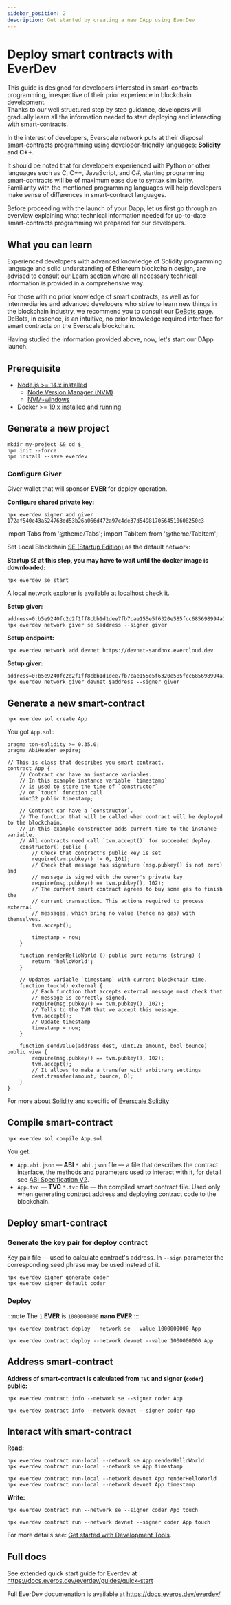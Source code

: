 ```yaml
---
sidebar_position: 2
description: Get started by creating a new DApp using EverDev
---
```


# Deploy smart contracts with EverDev
  
This guide is designed for developers interested in smart-contracts programming, irrespective of their prior experience in blockchain development.  
Thanks to our well structured step by step guidance, developers will gradually learn all the information needed to start deploying and interacting with smart-contracts. 

In the interest of developers, Everscale network puts at their disposal smart-contracts programming using developer-friendly languages: **Solidity** and **C++**.

It should be noted that for developers experienced with Python or other languages such as C, C++, JavaScript, and C#, starting programming smart-contracts will be of maximum ease due to syntax similarity.  
Familiarity with the mentioned programming languages will help developers make sense of differences in smart-contract languages.

Before proceeding with the launch of your Dapp, let us first go through an overview explaining what technical information needed for up-to-date smart-contracts programming we prepared for our developers.

## What you can learn

Experienced developers with advanced knowledge of Solidity programming language and solid understanding of Ethereum blockchain design, are advised to consult our [Learn section](../../learn/) where all necessary technical information is provided in a comprehensive way. 

For those with no prior knowledge of smart contracts, as well as for intermediaries and advanced developers who strive to learn new things in the blockchain industry, we recommend you to consult our [DeBots page](../debots/getting-started.md).  
DeBots, in essence, is an intuitive, no prior knowledge required interface for smart contracts on the Everscale blockchain.

Having studied the information provided above, now, let's start our DApp launch.

## Prerequisite

- [Node.js >= 14.x installed](https://nodejs.org)
  - [Node Version Manager (NVM)](https://github.com/nvm-sh/nvm)
  - [NVM-windows](https://github.com/coreybutler/nvm-windows)
- [Docker >= 19.x installed and running](https://docs.docker.com/desktop/#download-and-install)

## Generate a new project

```shell
mkdir my-project && cd $_
npm init --force
npm install --save everdev
```
### Configure Giver

Giver wallet that will sponsor **EVER** for deploy operation.

**Configure shared private key:**
```shell
npx everdev signer add giver 172af540e43a524763dd53b26a066d472a97c4de37d5498170564510608250c3
```

import Tabs from '@theme/Tabs';
import TabItem from '@theme/TabItem';

<Tabs>
  <TabItem value="local" label="local" default>

Set Local Blockchain [SE (Startup Edition)](https://github.com/tonlabs/tonos-se) as the default network:

**Startup `SE` at this step, you may have to wait until the docker image is downloaded:**
```shell
npx everdev se start
```

A local network explorer is available at [localhost](http://localhost) check it.

**Setup giver:**
```shell
address=0:b5e9240fc2d2f1ff8cbb1d1dee7fb7cae155e5f6320e585fcc685698994a19a5
npx everdev network giver se $address --signer giver
```

</TabItem>
<TabItem value="devnet" label="devnet">

**Setup endpoint:**
```shell
npx everdev network add devnet https://devnet-sandbox.evercloud.dev
```

**Setup giver:**
```shell
address=0:b5e9240fc2d2f1ff8cbb1d1dee7fb7cae155e5f6320e585fcc685698994a19a5
npx everdev network giver devnet $address --signer giver
```

</TabItem>
</Tabs>

## Generate a new smart-contract

```shell
npx everdev sol create App
```

You got `App.sol`:

```solidity
pragma ton-solidity >= 0.35.0;
pragma AbiHeader expire;

// This is class that describes you smart contract.
contract App {
    // Contract can have an instance variables.
    // In this example instance variable `timestamp`
    // is used to store the time of `constructor`
    // or `touch` function call.
    uint32 public timestamp;

    // Contract can have a `constructor`. 
    // The function that will be called when contract will be deployed to the blockchain.
    // In this example constructor adds current time to the instance variable.
    // All contracts need call `tvm.accept()` for succeeded deploy.
    constructor() public {
        // Check that contract's public key is set
        require(tvm.pubkey() != 0, 101);
        // Check that message has signature (msg.pubkey() is not zero) and
        // message is signed with the owner's private key
        require(msg.pubkey() == tvm.pubkey(), 102);
        // The current smart contract agrees to buy some gas to finish the
        // current transaction. This actions required to process external
        // messages, which bring no value (hence no gas) with themselves.
        tvm.accept();

        timestamp = now;
    }

    function renderHelloWorld () public pure returns (string) {
        return 'helloWorld';
    }

    // Updates variable `timestamp` with current blockchain time.
    function touch() external {
        // Each function that accepts external message must check that
        // message is correctly signed.
        require(msg.pubkey() == tvm.pubkey(), 102);
        // Tells to the TVM that we accept this message.
        tvm.accept();
        // Update timestamp
        timestamp = now;
    }

    function sendValue(address dest, uint128 amount, bool bounce) public view {
        require(msg.pubkey() == tvm.pubkey(), 102);
        tvm.accept();
        // It allows to make a transfer with arbitrary settings
        dest.transfer(amount, bounce, 0);
    }
}
```

For more about [Solidity](https://docs.soliditylang.org/en/v0.8.10/structure-of-a-contract.html) and specific of [Everscale Solidity](https://github.com/tonlabs/TON-Solidity-Compiler/blob/master/API.md)

## Compile smart-contract

```shell
npx everdev sol compile App.sol
```

You get:

- `App.abi.json` — **ABI** `*.abi.json` file — a file that describes the contract interface, the methods and parameters used to interact with it, for detail see [ABI Specification V2](https://docs.ton.dev/86757ecb2/p/40ba94-abi-specification-v2).
- `App.tvc` — **TVC** `*.tvc` file — the compiled smart contract file. Used only when generating contract address and deploying contract code to the blockchain.

## Deploy smart-contract

### Generate the key pair for deploy contract

Key pair file — used to calculate contract's address. In `--sign` parameter the corresponding seed phrase may be used instead of it.

```shell
npx everdev signer generate coder
npx everdev signer default coder
```

### Deploy

:::note
The `1` **EVER** is `1000000000` **nano EVER**
:::

<Tabs>
<TabItem value="local" label="local" default>

```shell
npx everdev contract deploy --network se --value 1000000000 App
```
</TabItem>
<TabItem value="devnet" label="devnet">

```shell
npx everdev contract deploy --network devnet --value 1000000000 App
```
</TabItem>
</Tabs>

## Address smart-contract

**Address of smart-contract is calculated from `TVC` and signer (`coder`) public:**

<Tabs>
<TabItem value="local" label="local" default>

```shell
npx everdev contract info --network se --signer coder App
```
</TabItem>
<TabItem value="devnet" label="devnet">

```shell
npx everdev contract info --network devnet --signer coder App
```
</TabItem>
</Tabs>

## Interact with smart-contract

**Read:**

<Tabs>
<TabItem value="local" label="local" default>

```shell
npx everdev contract run-local --network se App renderHelloWorld
npx everdev contract run-local --network se App timestamp
```
</TabItem>
<TabItem value="devnet" label="devnet">

```shell
npx everdev contract run-local --network devnet App renderHelloWorld
npx everdev contract run-local --network devnet App timestamp
```
</TabItem>
</Tabs>

**Write:**


<Tabs>
<TabItem value="local" label="local" default>

```shell
npx everdev contract run --network se --signer coder App touch
```
</TabItem>
<TabItem value="devnet" label="devnet">

```shell
npx everdev contract run --network devnet --signer coder App touch
```
</TabItem>
</Tabs>

For more details see: [Get started with Development Tools](../tools/overview.md).

## Full docs

See extended quick start guide for Everdev at https://docs.everos.dev/everdev/guides/quick-start

Full EverDev documenation is available at https://docs.everos.dev/everdev/


